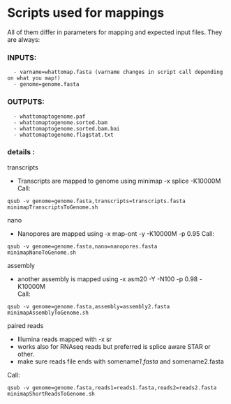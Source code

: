 # Scripts used for mappings  
All of them differ in parameters for mapping and expected input files. They are always:  

### INPUTS: 
```
  - varname=whattomap.fasta (varname changes in script call depending on what you map!)  
  - genome=genome.fasta  
```
### OUTPUTS:  
```
  - whattomaptogenome.paf  
  - whattomaptogenome.sorted.bam  
  - whattomaptogenome.sorted.bam.bai  
  - whattomaptogenome.flagstat.txt  
```

### details :   

transcripts  
  - Transcripts are mapped to genome using minimap -x splice -K10000M 
Call: 
```
qsub -v genome=genome.fasta,transcripts=transcripts.fasta minimapTranscriptsToGenome.sh  
```

nano  
  - Nanopores are mapped using -x map-ont -y -K10000M -p 0.95 
Call: 
```
qsub -v genome=genome.fasta,nano=nanopores.fasta minimapNanoToGenome.sh  
```
assembly  
  - another assembly is mapped using -x asm20 -Y -N100 -p 0.98 -K10000M  
Call: 
```
qsub -v genome=genome.fasta,assembly=assembly2.fasta minimapAssemblyToGenome.sh  
```

paired reads 
  - Illumina reads mapped with -x sr  
  - works also for RNAseq reads but preferred is splice aware STAR or other.  
  - make sure reads file ends with somename*1.fasta* and somename2.fasta  
  
Call: 
```
qsub -v genome=genome.fasta,reads1=reads1.fasta,reads2=reads2.fasta minimapShortReadsToGenome.sh  
```



